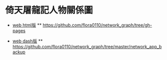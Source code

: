 # 倚天屠龍記人物關係圖
* [web html版](https://flora0110.github.io/network_graph/)
** https://github.com/flora0110/network_graph/tree/gh-pages 

* [web dash版](https://my-dash-app0721.herokuapp.com/)
** https://github.com/flora0110/network_graph/tree/master/network_app_backup
